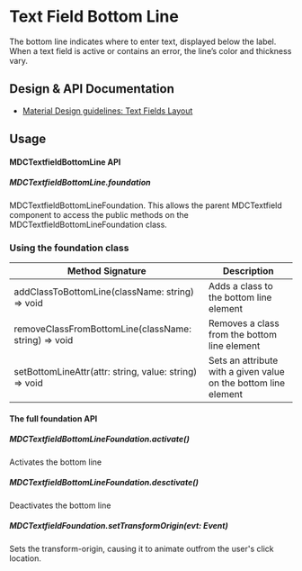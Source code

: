 <!--docs:
title: "Text Field Bottom Line"
layout: detail
section: components
path: /catalog/input-controls/text-fields/bottom-line
-->

# Text Field Bottom Line

The bottom line indicates where to enter text, displayed below the label. When a text field is active or contains an error, the line’s color and thickness vary.

## Design & API Documentation

<ul class="icon-list">
  <li class="icon-list-item icon-list-item--spec">
    <a href="https://material.io/guidelines/components/text-fields.html#text-fields-layout">Material Design guidelines: Text Fields Layout</a>
  </li>
</ul>


## Usage

#### MDCTextfieldBottomLine API


##### MDCTextfieldBottomLine.foundation

MDCTextfieldBottomLineFoundation. This allows the parent MDCTextfield component to access the public methods on the MDCTextfieldBottomLineFoundation class.

### Using the foundation class


| Method Signature | Description |
| --- | --- |
| addClassToBottomLine(className: string) => void | Adds a class to the bottom line element |
| removeClassFromBottomLine(className: string) => void | Removes a class from the bottom line element |
| setBottomLineAttr(attr: string, value: string) => void | Sets an attribute with a given value on the bottom line element |

#### The full foundation API

##### MDCTextfieldBottomLineFoundation.activate()

Activates the bottom line

##### MDCTextfieldBottomLineFoundation.desctivate()

Deactivates the bottom line

##### MDCTextfieldFoundation.setTransformOrigin(evt: Event)

Sets the transform-origin, causing it to animate outfrom the user's click location.
